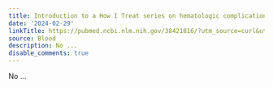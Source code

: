 ```yaml
---
title: Introduction to a How I Treat series on hematologic complications in pregnancy
date: '2024-02-29'
linkTitle: https://pubmed.ncbi.nlm.nih.gov/38421816/?utm_source=curl&utm_medium=rss&utm_campaign=journals&utm_content=7603509&fc=None&ff=20240301170456&v=2.18.0.post9+e462414
source: Blood
description: No ...
disable_comments: true
---
```

No ...